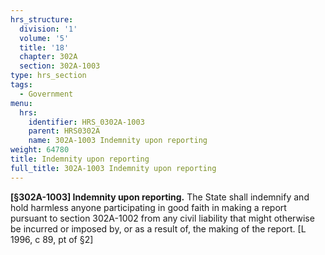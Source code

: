 ```yaml
---
hrs_structure:
  division: '1'
  volume: '5'
  title: '18'
  chapter: 302A
  section: 302A-1003
type: hrs_section
tags:
  - Government
menu:
  hrs:
    identifier: HRS_0302A-1003
    parent: HRS0302A
    name: 302A-1003 Indemnity upon reporting
weight: 64780
title: Indemnity upon reporting
full_title: 302A-1003 Indemnity upon reporting
---
```

**[§302A-1003] Indemnity upon reporting.** The State shall indemnify and hold harmless anyone participating in good faith in making a report pursuant to section 302A-1002 from any civil liability that might otherwise be incurred or imposed by, or as a result of, the making of the report. [L 1996, c 89, pt of §2]